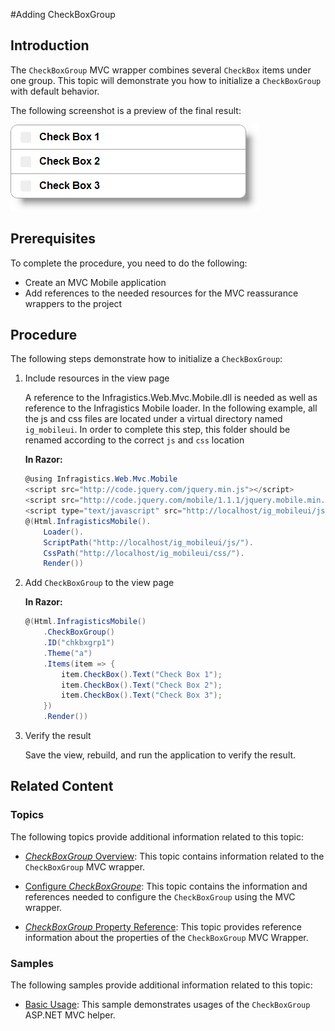 ﻿<!--
|metadata|
{
    "fileName": "adding-checkboxgroup",
    "controlName": "CheckBoxGroup",
    "tags": ["Editing","How Do I","MVC"]
}
|metadata|
-->

#Adding CheckBoxGroup

## Introduction

The `CheckBoxGroup` MVC wrapper combines several `CheckBox` items under one group. This topic will demonstrate you how to initialize a `CheckBoxGroup` with default behavior.

The following screenshot is a preview of the final result:

![](images/03_AddingCheckBoxGroup_1.png)

## Prerequisites
To complete the procedure, you need to do the following:

-   Create an MVC Mobile application
-   Add references to the needed resources for the MVC reassurance wrappers to the project

## Procedure
The following steps demonstrate how to initialize a `CheckBoxGroup`:

1. Include resources in the view page

	A reference to the Infragistics.Web.Mvc.Mobile.dll is needed as well as reference to the Infragistics Mobile loader. In the following example, all the js and css files are located under a virtual directory named `ig_mobileui`. In order to complete this step, this folder should be renamed according to the correct `js` and `css` location
	
	**In Razor:**
	
	```csharp
	@using Infragistics.Web.Mvc.Mobile
	<script src="http://code.jquery.com/jquery.min.js"></script>
	<script src="http://code.jquery.com/mobile/1.1.1/jquery.mobile.min.js"></script>
	<script type="text/javascript" src="http://localhost/ig_mobileui/js/infragistics.mobile.loader.js"></script>
	@(Html.InfragisticsMobile().
	    Loader().
	    ScriptPath("http://localhost/ig_mobileui/js/").
	    CssPath("http://localhost/ig_mobileui/css/").
	    Render())
	```

2. Add `CheckBoxGroup` to the view page

	**In Razor:**

	```csharp
	@(Html.InfragisticsMobile()
	    .CheckBoxGroup()
	    .ID("chkbxgrp1")
	    .Theme("a")
	    .Items(item => {
	        item.CheckBox().Text("Check Box 1");
	        item.CheckBox().Text("Check Box 2");
	        item.CheckBox().Text("Check Box 3");
	    })
	    .Render())
	```

3. Verify the result

	Save the view, rebuild, and run the application to verify the result.



## <a id="related-content"></a> Related Content

### <a id="topics"></a> Topics

The following topics provide additional information related to this topic:

- [*CheckBoxGroup* Overview](CheckBoxGroup-Overview.html): This topic contains information related to the `CheckBoxGroup` MVC wrapper.

- [Configure *CheckBoxGroupe*](CheckBoxGroup-Configuring.html): This topic contains the information and references needed to configure the `CheckBoxGroup` using the MVC wrapper.

- [*CheckBoxGroup* Property Reference](CheckBoxGroup-Property-Reference.html):  This topic provides reference information about the properties of the `CheckBoxGroup` MVC Wrapper.


### <a id="samples"></a> Samples

The following samples provide additional information related to this topic:

- [Basic Usage](%%SamplesUrl%%/mobile-checkbox-group/basic-usage): This sample demonstrates usages of the `CheckBoxGroup` ASP.NET MVC helper.
